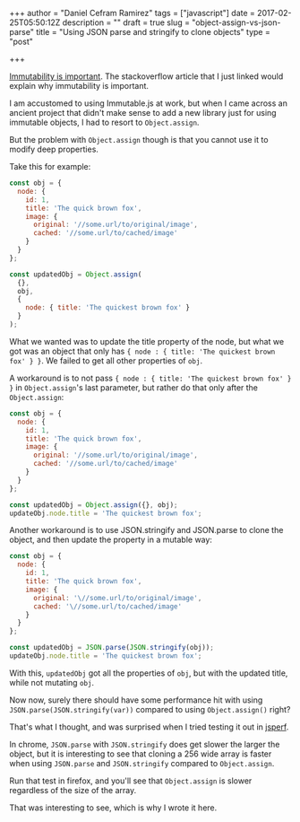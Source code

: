 +++
author = "Daniel Cefram Ramirez"
tags = ["javascript"]
date = 2017-02-25T05:50:12Z
description = ""
draft = true
slug = "object-assign-vs-json-parse"
title = "Using JSON parse and stringify to clone objects"
type = "post"

+++

[Immutability is important](http://stackoverflow.com/a/34385684). The stackoverflow article that I just linked would explain why immutability is important.

I am accustomed to using Immutable.js at work, but when I came across an ancient project that didn't make sense to add a new library just for using immutable objects, I had to resort to `Object.assign`.

But the problem with `Object.assign` though is that you cannot use it to modify deep properties.

Take this for example:
```javascript
const obj = {
  node: {
    id: 1,
    title: 'The quick brown fox',
    image: {
      original: '//some.url/to/original/image',
      cached: '//some.url/to/cached/image'
    }
  }
};

const updatedObj = Object.assign(
  {},
  obj,
  {
    node: { title: 'The quickest brown fox' }
  }
);
```

What we wanted was to update the title property of the node, but what we got was an object that only has `{ node : { title: 'The quickest brown fox' } }`. We failed to get all other properties of `obj`.

A workaround is to not pass `{ node : { title: 'The quickest brown fox' } }` in `Object.assign`'s last parameter, but rather do that only after the `Object.assign`:

```javascript
const obj = {
  node: {
    id: 1,
    title: 'The quick brown fox',
    image: {
      original: '//some.url/to/original/image',
      cached: '//some.url/to/cached/image'
    }
  }
};

const updatedObj = Object.assign({}, obj);
updateObj.node.title = 'The quickest brown fox';
```

Another workaround is to use JSON.stringify and JSON.parse to clone the object, and then update the property in a mutable way:

```javascript
const obj = {
  node: {
    id: 1,
    title: 'The quick brown fox',
    image: {
      original: '\//some.url/to/original/image',
      cached: '\//some.url/to/cached/image'
    }
  }
};

const updatedObj = JSON.parse(JSON.stringify(obj));
updateObj.node.title = 'The quickest brown fox';
```

With this, `updatedObj` got all the properties of `obj`, but with the updated title, while not mutating `obj`.

Now now, surely there should have some performance hit with using `JSON.parse(JSON.stringify(var))` compared to using `Object.assign()` right?

That's what I thought, and was surprised when I tried testing it out in [jsperf](https://jsperf.com/json-parse-perf/1).

In chrome, `JSON.parse` with `JSON.stringify` does get slower the larger the object, but it is interesting to see that cloning a 256 wide array is faster when using `JSON.parse` and `JSON.stringify` compared to `Object.assign`.

Run that test in firefox, and you'll see that `Object.assign` is slower regardless of the size of the array.

That was interesting to see, which is why I wrote it here.